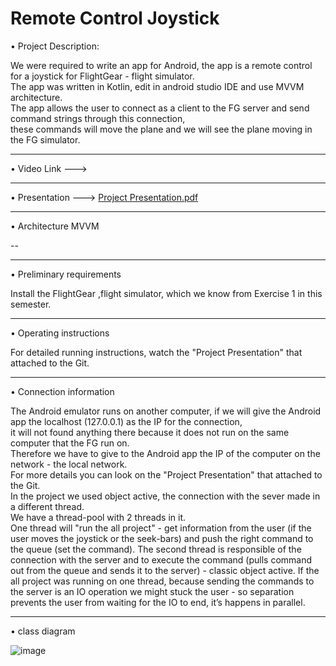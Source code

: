 # Remote Control Joystick

• Project Description:

We were required to write an app for Android, the app is a remote control for a joystick for FlightGear - flight simulator.  
The app was written in Kotlin, edit in android studio IDE and use MVVM architecture.  
The app allows the user to connect as a client to the FG server and send command strings through this connection,  
these commands will move the plane and we will see the plane moving in the FG simulator.  
_______________________________________________________________________________________________________
• Video Link --->
_______________________________________________________________________________________________________
• Presentation --->  [Project Presentation.pdf](https://github.com/ShellyNR/Remote-Joystick/files/6721598/Project.Presentation.pdf)

_______________________________________________________________________________________________________
• Architecture MVVM

--
_______________________________________________________________________________________________________
• Preliminary requirements

Install the FlightGear ,flight simulator, which we know from Exercise 1 in this semester.  
_______________________________________________________________________________________________________

• Operating instructions

For detailed running instructions, watch the "Project Presentation" that attached to the Git.  
_______________________________________________________________________________________________________
• Connection information

The Android emulator runs on another computer, if we will give the Android app the localhost (127.0.0.1) as the IP for the connection,  
it will not found anything there because it does not run on the same computer that the FG run on.  
Therefore we have to give to the Android app the IP of the computer on the network - the local network.  
For more details you can look on the "Project Presentation" that attached to the Git.  
In the project we used object active, the connection with the sever made in a different thread.  
We have a thread-pool with 2 threads in it.  
One thread will "run the all project" - get information from the user (if the user moves the joystick or the seek-bars) and push the right command to the queue (set the command).
The second thread is responsible of the connection with the server and to execute the command (pulls command out from the queue and sends it to the server) - classic object active.
If the all project was running on one thread, because sending the commands to the server is an IO operation we might stuck the user - so separation prevents the user from waiting for the IO to end, it’s happens in parallel.
_______________________________________________________________________________________________________

• class diagram 

![image](https://user-images.githubusercontent.com/82324960/123545056-ea231f00-d75e-11eb-8808-88970124371b.png)


